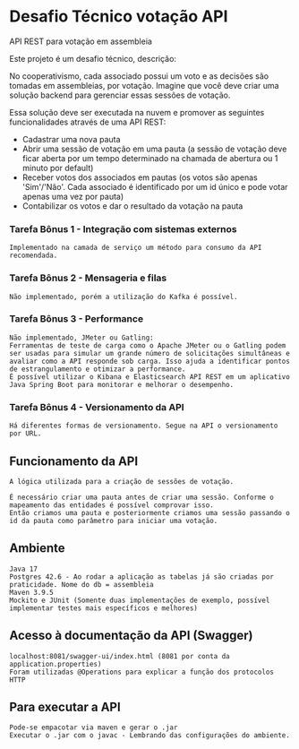 # Desafio Técnico votação API

API REST para votação em assembleia

Este projeto é um desafio técnico, descrição:

No cooperativismo, cada associado possui um voto e as decisões são tomadas em assembleias,
por votação. Imagine que você deve criar uma solução backend para gerenciar essas sessões de
votação.

Essa solução deve ser executada na nuvem e promover as seguintes funcionalidades através de
uma API REST:

- Cadastrar uma nova pauta
- Abrir uma sessão de votação em uma pauta (a sessão de votação deve ficar aberta por um tempo determinado na chamada de abertura ou 1 minuto por default)
- Receber votos dos associados em pautas (os votos são apenas 'Sim'/'Não'. Cada associado é identificado por um id único e pode votar apenas uma vez por pauta)
- Contabilizar os votos e dar o resultado da votação na pauta

### Tarefa Bônus 1 - Integração com sistemas externos
    Implementado na camada de serviço um método para consumo da API recomendada.

### Tarefa Bônus 2 - Mensageria e filas
    Não implementado, porém a utilização do Kafka é possível.

### Tarefa Bônus 3 - Performance
    Não implementado, JMeter ou Gatling:
    Ferramentas de teste de carga como o Apache JMeter ou o Gatling podem ser usadas para simular um grande número de solicitações simultâneas e avaliar como a API responde sob carga. Isso ajuda a identificar pontos de estrangulamento e otimizar a performance.
    É possível utilizar o Kibana e Elasticsearch API REST em um aplicativo Java Spring Boot para monitorar e melhorar o desempenho.

### Tarefa Bônus 4 - Versionamento da API
    Há diferentes formas de versionamento. Segue na API o versionamento por URL.

## Funcionamento da API

    A lógica utilizada para a criação de sessões de votação.
    
    É necessário criar uma pauta antes de criar uma sessão. Conforme o mapeamento das entidades é possível comprovar isso.
    Então criamos uma pauta e posteriormente criamos uma sessão passando o id da pauta como parâmetro para iniciar uma votação.


##  Ambiente

    Java 17
    Postgres 42.6 - Ao rodar a aplicação as tabelas já são criadas por praticidade. Nome do db = assembleia
    Maven 3.9.5
    Mockito e JUnit (Somente duas implementações de exemplo, possível implementar testes mais específicos e melhores)


## Acesso à documentação da API (Swagger)

    localhost:8081/swagger-ui/index.html (8081 por conta da application.properties) 
    Foram utilizadas @Operations para explicar a função dos protocolos HTTP

## Para executar a API  
    
    Pode-se empacotar via maven e gerar o .jar 
    Executar o .jar com o javac - Lembrando das configurações do ambiente.